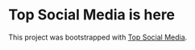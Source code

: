 # Top Social Media is here

This project was bootstrapped with [Top Social Media](https://top-social-media.netlify.app/).
